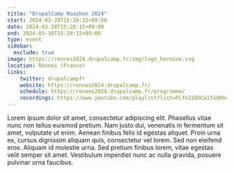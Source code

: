 ```yaml
---
title: "DrupalCamp Roazhon 2024"
start: 2024-03-28T15:20:15+09:00
date: 2024-03-28T15:20:15+09:00
end: 2024-03-30T15:20:15+09:00
type: event
sidebar:
  exclude: true
image: https://rennes2024.drupalcamp.fr/img/logo_hermine.svg
location: Rennes (France)
links:
    twitter: drupalcampfr
    website: https://rennes2024.drupalcamp.fr/
    schedule: https://rennes2024.drupalcamp.fr/programme/
    recordings: https://www.youtube.com/playlist?list=PLfn228hCw1tGd0GdbIcz0hSjWrfZnd56q
---
```


Lorem ipsum dolor sit amet, consectetur adipiscing elit. Phasellus vitae nunc non tellus euismod pretium. Nam justo dui, venenatis in fermentum sit amet, vulputate ut enim. Aenean finibus felis id egestas aliquet. Proin urna ex, cursus dignissim aliquam quis, consectetur vel lorem. Sed non eleifend eros. Aliquam id molestie urna. Sed pretium finibus lorem, vitae egestas velit semper sit amet. Vestibulum imperdiet nunc ac nulla gravida, posuere pulvinar urna faucibus. 
